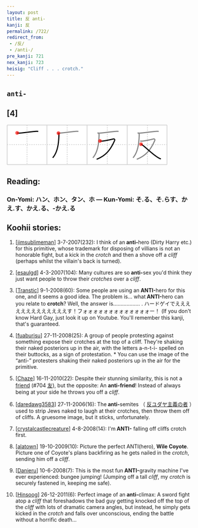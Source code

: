 ```yaml
---
layout: post
title: 反 anti-
kanji: 反
permalink: /722/
redirect_from:
 - /反/
 - /anti-/
pre_kanji: 721
nex_kanji: 723
heisig: "Cliff . . . crotch."
---
```


## `anti-`

## [4]

<div class="stroke"><img src="../images/E58F8D.png" /></div>

## Reading:

### On-Yomi: ハン、ホン、タン、ホ &mdash; Kun-Yomi: そ.る、そ.らす、かえ.す、かえ.る、-かえ.る

## Koohii stories:

1) [<a href="http://kanji.koohii.com/profile/jimsublimeman">jimsublimeman</a>] 3-7-2007(232): I think of an<strong> anti-</strong>hero (Dirty Harry etc.) for this primitive, whose trademark for disposing of villians is not an honorable fight, but a kick in the <em>crotch</em> and then a shove off a <em>cliff</em> (perhaps whilst the villain&#039;s back is turned). 

2) [<a href="http://kanji.koohii.com/profile/esaulgd">esaulgd</a>] 4-3-2007(104): Many cultures are so<strong> anti-</strong>sex you&#039;d think they just want people to throw their <em>crotches</em> over a <em>cliff</em>. 

3) [<a href="http://kanji.koohii.com/profile/Transtic">Transtic</a>] 9-1-2008(60): Some people are using an<strong> ANTI-</strong>hero for this one, and it seems a good idea. The problem is... what<strong> ANTI-</strong>hero can you relate to <strong>crotch</strong>? Well, the answer is.................. . ハードゲイでえええええええええええええす！フォォォォォォォォォォォォォー！ (If you don&#039;t know Hard Gay, just look it up on Youtube. You&#039;ll remember this kanji, that&#039;s guaranteed. 

4) [<a href="http://kanji.koohii.com/profile/fuaburisu">fuaburisu</a>] 27-11-2008(25): A group of people protesting against something expose their crotches at the top of a cliff. They&#039;re shaking their naked posteriors up in the air, with the letters a-n-t-i- spelled on their buttocks, as a sign of protestation. * You can use the image of the “anti-” protesters shaking their naked posteriors up in the air for the primitive. 

5) [<a href="http://kanji.koohii.com/profile/Chaze">Chaze</a>] 16-11-2010(22): Despite their stunning similarity, this is not a <a href="../704">friend</a> <span class="index">(#704 <a href="http://jisho.org/kanji/details/友">友</a>)</span>, but the opposite: An <strong>anti-friend</strong>! Instead of always being at your side he throws you off a <em>cliff</em>. 

6) [<a href="http://kanji.koohii.com/profile/daredawg3583">daredawg3583</a>] 27-11-2006(16): The<strong> anti-</strong>semites （  <a href="http://jisho.org/kanji/details/反ユダヤ主義の者">反ユダヤ主義の者</a>  ）used to strip Jews naked to laugh at their crotches, then throw them off of cliffs. A gruesome image, but it sticks, unfortunately. 

7) [<a href="http://kanji.koohii.com/profile/crystalcastlecreature">crystalcastlecreature</a>] 4-8-2008(14): I&#039;m<strong> ANTI-</strong> falling off cliffs crotch first. 

8) [<a href="http://kanji.koohii.com/profile/alatown">alatown</a>] 19-10-2009(10): Picture the perfect ANTI(hero), <strong>Wile Coyote</strong>. Picture one of Coyote&#039;s plans backfiring as he gets nailed in the <em>crotch</em>, sending him off a <em>cliff</em>. 

9) [<a href="http://kanji.koohii.com/profile/Danieru">Danieru</a>] 10-6-2008(7): This is the most fun<strong> ANTI-</strong>gravity machine I&#039;ve ever experienced: bungee jumping! (Jumping off a tall <em>cliff</em>, my <em>crotch</em> is securely fastened in, keeping me safe). 

10) [<a href="http://kanji.koohii.com/profile/Hinsoog">Hinsoog</a>] 26-12-2011(6): Perfect image of an<strong> anti-</strong>climax: A sword fight atop a <em>cliff</em> that foreshadows the bad guy getting knocked off the top of the <em>cliff</em> with lots of dramatic camera angles, but instead, he simply gets kicked in the <em>crotch</em> and falls over unconscious, ending the battle without a horrific death... 
